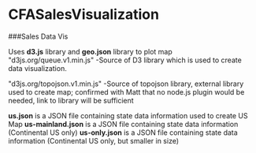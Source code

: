# CFASalesVisualization


###Sales Data Vis

Uses **d3.js** library and **geo.json** library to plot map
  "d3js.org/queue.v1.min.js" -Source of D3 library which is used to create data visualization.
 
  "d3js.org/topojson.v1.min.js" -Source of topojson library, external library used to create map; confirmed with Matt that no node.js 
  plugin would be needed, link to library will be sufficient
  
  **us.json** is a JSON file containing state data information used to create US Map
  **us-mainland.json** is a JSON file containing state data information (Continental US only)
  **us-only.json** is a JSON file containing state data information (Continental US only, but smaller in size)
  
  
  
  
